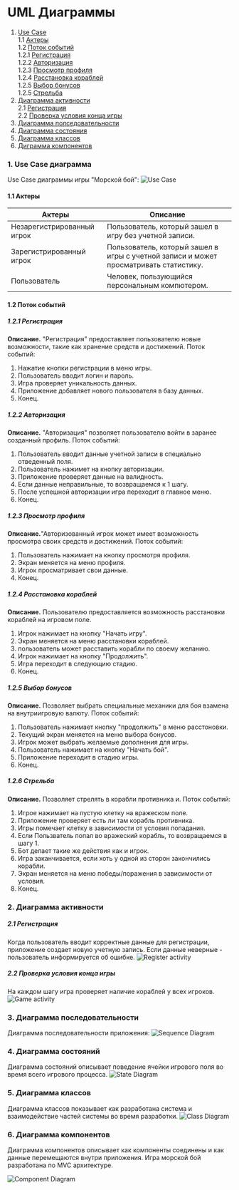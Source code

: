 # UML Диаграммы
1. [Use Case](#1)<br>
1.1 [Актеры](#1.1)<br>
1.2 [Поток событий](#1.2)<br>
1.2.1 [Регистрация](#1.2.1)<br>
1.2.2 [Авторизация](#1.2.2)<br>
1.2.3 [Просмотр профиля](#1.2.3)<br>
1.2.4 [Расстановка кораблей](#1.2.4)<br>
1.2.5 [Выбор бонусов](#1.2.5)<br>
1.2.5 [Стрельба](#1.2.6)<br>
1. [Диаграмма активности](#2)<br>
2.1 [Регистрация](#2.1)<br>
2.2 [Проверка условия конца игры](#2.2)<br>
1. [Диаграмма полседовательности](#3)
2. [Диаграмма состояния](#4)
3. [Диаграмма классов](#5)
4. [Диграмма компонентов](#6)



### 1. Use Case диаграмма<a name="1"></a>
Use Case диаграммы игры "Морской бой":
![Use Case](../Images/Diagrams/UC3.png)
#### 1.1 Актеры<a name="1.1"></a>
Aктеры | Описание
--- | ---
Незарегистрированный игрок|Пользователь, который зашел в игру без учетной записи.
Зарегистрированный игрок|Пользователь, который зашел в игры с учетной записи и может просматривать статистику.
Пользователь|Человек, пользующийся персональным компютером.

#### 1.2 Поток событий<a name="1.2"></a>
##### 1.2.1 Регистрация<a name="1.2.1"></a>
**Описание.** "Регистрация" предоставляет пользователю новые возможности, такие как хранение средств и достижений. 
Поток событий:
1. Нажатие кнопки регистрации в меню игры.
2. Пользователь вводит логин и пароль.
3. Игра проверяет уникальность данных.
4. Приложение добавляет нового пользователя в базу данных.
5. Конец.
##### 1.2.2 Авторизация<a name="1.2.2"></a>
**Описание.** "Авторизация" позволяет пользователю войти в заранее созданный профиль.
Поток событий:
1. Пользователь вводит данные учетной записи в специально отведенный поля.
2. Пользователь нажимет на кнопку авторизации.
3. Приложение проверяет данные на валидность.
4. Если данные неправильные, то возвращаемся к 1 шагу.
5. После успешной авторизации игра переходит в главное меню.
6. Конец.
##### 1.2.3 Просмотр профиля<a name="1.2.3"></a>
**Описание.**"Авторизованный игрок может имеет возможность просмотра своих средств и достижений.
Поток событий:
1. Пользователь нажимает на кнопку просмотря профиля.
1. Экран меняется на меню профиля.
2. Игрок просматривает свои данные.
3. Конец.
##### 1.2.4 Расстановка кораблей<a name="1.2.4"></a>
**Описание.** Пользователю предоставляется возможность расстановки кораблей на игровом поле.
1. Игрок нажимает на кнопку "Начать игру".
2. Экран меняется на меню расстановки кораблей.
3. пользователь может расставить корабли по своему желанию.
4. Игрок нажимает на кнопку "Продолжить".
5. Игра переходит в следующию стадию.
6. Конец.
##### 1.2.5 Выбор бонусов<a name="1.2.5"></a> 
**Описание.** Позволяет выбрать специальные механики для боя взамена на внутриигровую валюту. 
Поток событий:
1. Пользователь нажимает кнопку "продолжить" в меню расстоновки.
2. Текущий экран меняется на меню выбора бонусов.
3. Игрок может выбрать желаемые дополнения для игры.
4. Пользователь нажимает на кнопку "Начать бой".
5. Приложение переходит в стадию игры.
6. Конец.
##### 1.2.6 Стрельба<a name="1.2.6"></a> 
**Описание.** Позволяет стрелять в корабли противника и. 
Поток событий:
1. Игрое нажимает на пустую клетку на вражеском поле.
2. Приложение проверяет есть ли там корабль противника.
3. Игры помечает клетку в зависимости от условия попадания.
4. Если Пользватель попал во вражеский корабль, то возвращаемся в шагу 1.
5. Бот делает такие же действия как и игрок.
6. Игра заканчивается, если  хоть у одной из сторон закончились корабли.
7. Экран меняется на меню победы/поражения в зависимости от условия.
8. Конец.
### 2. Диаграмма активности<a name="2"></a>
##### 2.1 Регистрация<a name="2.1"></a> 
Когда пользователь вводит корректные данные для регистрации, приложение создает новую учетную запись. Если данные неверные - пользователь информируется об ошибке.
![Register activity](../Images/Diagrams/AD1.PNG)
##### 2.2 Проверка условия конца игры<a name="2.2"></a> 
На каждом шагу игра проверяет наличие кораблей у всех игроков.
![Game activity](../Images/Diagrams/AD2.PNG)
### 3. Диаграмма последовательности<a name="3"></a>
Диаграмма последовательности приложения:
![Sequence Diagram](../Images/Diagrams/SD.PNG)
### 4. Диаграмма состояний<a name="4"></a>
Диаграмма состояний описывает поведение ячейки игрового поля во время всего игрового процесса.
![State Diagram](../Images/Diagrams/STD.PNG)
### 5. Диаграмма классов<a name="5"></a>
Диаграмма классов показывает как разработана система и взаимодействие частей системы во время разработки.
![Class Diagram](../Images/Diagrams/DC.PNG)
### 6. Диаграмма компонентов<a name="6"></a>
Диаграмма компонентов описывает как компоненты соединены и как данные перемещаются внутри приложения. Игра морской бой разработана по MVC архитектуре. 

![Component Diagram](../Images/Diagrams/DCP.PNG)


